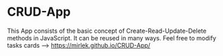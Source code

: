 # CRUD-App

This App consists of the basic concept of Create-Read-Update-Delete methods in JavaScript. 
It can be reused in many ways. 
Feel free to modify tasks cards --> https://mirlek.github.io/CRUD-App/
